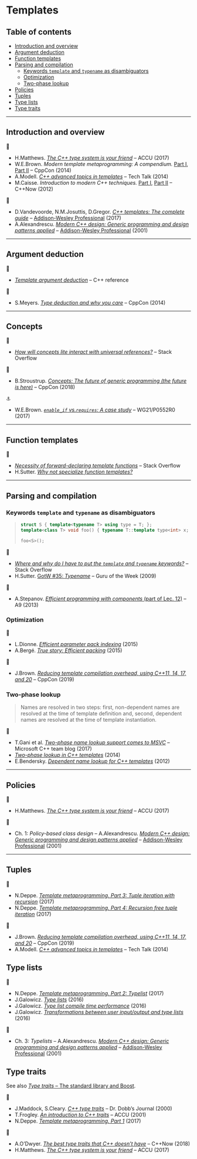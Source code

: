 # Templates <!-- omit in toc -->

## Table of contents <!-- omit in toc -->

- [Introduction and overview](#introduction-and-overview)
- [Argument deduction](#argument-deduction)
- [Function templates](#function-templates)
- [Parsing and compilation](#parsing-and-compilation)
	- [Keywords `template` and `typename` as disambiguators](#keywords-template-and-typename-as-disambiguators)
	- [Optimization](#optimization)
	- [Two-phase lookup](#two-phase-lookup)
- [Policies](#policies)
- [Tuples](#tuples)
- [Type lists](#type-lists)
- [Type traits](#type-traits)

---

## Introduction and overview

:movie_camera:

- H.Matthews. [*The C++ type system is your friend*](https://www.youtube.com/watch?v=MCiVdu7gScs) &ndash; ACCU (2017)
- W.E.Brown. *Modern template metaprogramming: A compendium.* [Part I](https://www.youtube.com/watch?v=Am2is2QCvxY), [Part II](https://www.youtube.com/watch?v=a0FliKwcwXE) &ndash; CppCon (2014)
- A.Modell. [*C++ advanced topics in templates*](https://www.youtube.com/watch?v=X30OwlsMWak) &ndash; Tech Talk (2014)
- M.Caisse. *Introduction to modern C++ techniques.* [Part I](https://www.youtube.com/watch?v=9TFV2JxX7L0), [Part II](https://www.youtube.com/watch?v=urshrBatNo4) &ndash; C++Now (2012)

:book:

- D.Vandevoorde, N.M.Josuttis, D.Gregor. [*C++ templates: The complete guide*](http://www.tmplbook.com/) &ndash; [Addison-Wesley Professional](https://www.informit.com/store/c-plus-plus-templates-the-complete-guide-9780321714121) (2017)
- A.Alexandrescu. [*Modern C++ design: Generic programming and design patterns applied*](http://erdani.com/index.php/books/modern-c-design/) &ndash; [Addison-Wesley Professional](https://www.informit.com/store/modern-c-plus-plus-design-generic-programming-and-design-9780201704310) (2001)

---

## Argument deduction

:link:

- [*Template argument deduction*](https://en.cppreference.com/w/cpp/language/template_argument_deduction) &ndash; C++ reference

:movie_camera:

- S.Meyers. [*Type deduction and why you care*](https://www.youtube.com/watch?v=wQxj20X-tIU) &ndash; CppCon (2014)

---

## Concepts

:link:

* [*How will concepts lite interact with universal references?*](https://stackoverflow.com/questions/29182279/how-will-concepts-lite-interact-with-universal-references) &ndash; Stack Overflow

:movie_camera:

* B.Stroustrup. [*Concepts: The future of generic programming (the future is here)*](https://www.youtube.com/watch?v=HddFGPTAmtU) &ndash; CppCon (2018)

:anchor:

* W.E.Brown. [*`enable_if` vs.`requires`: A case study*](http://www.open-std.org/jtc1/sc22/wg21/docs/papers/2017/p0552r0.pdf) &ndash; WG21/P0552R0 (2017)

---

## Function templates

:link:

- [*Necessity of forward-declaring template functions*](https://stackoverflow.com/questions/7255281/necessity-of-forward-declaring-template-functions) &ndash; Stack Overflow
- H.Sutter. [*Why not specialize function templates?*](http://www.gotw.ca/publications/mill17.htm)

---

## Parsing and compilation

### Keywords `template` and `typename` as disambiguators

> ```cpp
> struct S { template<typename T> using type = T; };
> template<class T> void foo() { typename T::template type<int> x; }
>
> foo<S>();
> ```

:link:

- [*Where and why do I have to put the `template` and `typename` keywords?*](https://stackoverflow.com/a/613132/1625187) &ndash; Stack Overflow
- H.Sutter. [GotW #35: *Typename*](http://www.gotw.ca/gotw/035.htm) &ndash; Guru of the Week (2009)

:movie_camera:

- A.Stepanov. [*Efficient programming with components* (part of Lec. 12)](https://www.youtube.com/watch?v=revYKQKg-eo&t=138) &ndash; A9 (2013)

### Optimization

:link:

- L.Dionne. [*Efficient parameter pack indexing*](https://ldionne.com/2015/11/29/efficient-parameter-pack-indexing/) (2015)
- A.Berg&eacute;. [*True story: Efficient packing*](http://talesofcpp.fusionfenix.com/post-22/true-story-efficient-packing) (2015)

:movie_camera:

- J.Brown. [*Reducing template compilation overhead, using C++11, 14, 17, and 20*](https://www.youtube.com/watch?v=TyiiNVA1syk) &ndash; CppCon (2019)

### Two-phase lookup

> Names are resolved in two steps: first, non-dependent names are resolved at the time of template definition and, second, dependent names are resolved at the time of template instantiation.

:link:

- T.Gani et al. [*Two-phase name lookup support comes to MSVC*](https://devblogs.microsoft.com/cppblog/two-phase-name-lookup-support-comes-to-msvc/) &ndash; Microsoft C++ team blog (2017)
- [*Two-phase lookup in C++ templates*](https://www.gonwan.com/2014/12/12/two-phase-lookup-in-c-templates/) (2014)
- E.Bendersky. [*Dependent name lookup for C++ templates*](https://eli.thegreenplace.net/2012/02/06/dependent-name-lookup-for-c-templates) (2012)

---

## Policies

:movie_camera:

- H.Matthews. [*The C++ type system is your friend*](https://www.youtube.com/watch?v=MCiVdu7gScs&t=2387) &ndash; ACCU (2017)

:book:

- Ch. 1: *Policy-based class design* &ndash; A.Alexandrescu. [*Modern C++ design: Generic programming and design patterns applied*](http://erdani.com/index.php/books/modern-c-design/) &ndash; [Addison-Wesley Professional](https://www.informit.com/store/modern-c-plus-plus-design-generic-programming-and-design-9780201704310) (2001)

---

## Tuples

:link:

- N.Deppe. [*Template metaprogramming. Part 3: Tuple iteration with recursion*](https://nilsdeppe.com/posts/tmpl-part3) (2017)
- N.Deppe. [*Template metaprogramming. Part 4: Recursion free tuple iteration*](https://nilsdeppe.com/posts/tmpl-part4) (2017)

:movie_camera:

- J.Brown. [*Reducing template compilation overhead, using C++11, 14, 17, and 20*](https://www.youtube.com/watch?v=TyiiNVA1syk&t=872) &ndash; CppCon (2019)
- A.Modell. [*C++ advanced topics in templates*](https://www.youtube.com/watch?v=X30OwlsMWak&t=2112) &ndash; Tech Talk (2014)

## Type lists

:link:

- N.Deppe. [*Template metaprogramming. Part 2: Typelist*](https://nilsdeppe.com/posts/tmpl-part2) (2017)
- J.Galowicz. [*Type lists*](https://blog.galowicz.de/2016/05/08/compile_time_type_lists/) (2016)
- J.Galowicz. [*Type list compile time performance*](https://blog.galowicz.de/2016/06/25/cpp_template_type_list_performance/) (2016)
- J.Galowicz. [*Transformations between user input/output and type lists*](https://blog.galowicz.de/2016/05/14/converting_between_c_strings_and_type_lists/) (2016)

:book:

- Ch. 3: *Typelists* &ndash; A.Alexandrescu. [*Modern C++ design: Generic programming and design patterns applied*](http://erdani.com/index.php/books/modern-c-design/) &ndash; [Addison-Wesley Professional](https://www.informit.com/store/modern-c-plus-plus-design-generic-programming-and-design-9780201704310) (2001)

## Type traits

See also [*Type traits* &ndash; The standard library and Boost](std_library.md#type-traits).

:link:

- J.Maddock, S.Cleary. [*C++ type traits*](https://www.boost.org/doc/libs/1_31_0/libs/type_traits/c++_type_traits.htm) &ndash; Dr. Dobb’s Journal (2000)
- T.Frogley. [*An introduction to C++ traits*](https://accu.org/index.php/journals/442) &ndash; ACCU (2001)
- N.Deppe. [*Template metaprogramming. Part 1*](https://nilsdeppe.com/posts/tmpl-part1) (2017)

:movie_camera:

- A.O’Dwyer. [*The best type traits that C++ doesn’t have*](https://www.youtube.com/watch?v=MWBfmmg8-Yo) &ndash; C++Now (2018)
- H.Matthews. [*The C++ type system is your friend*](https://www.youtube.com/watch?v=MCiVdu7gScs&t=2028) &ndash; ACCU (2017)

<!--
http://www.gotw.ca/publications/mxc++-item-4.htm

https://stackoverflow.com/questions/281725/template-specialization-based-on-inherit-class

https://www.codeproject.com/Articles/268849/An-Idiots-Guide-to-Cplusplus-Templates-Part-2
https://www.hackcraft.net/cpp/templateinheritance/

https://stackoverflow.com/questions/55396786/check-if-class-is-a-template-specialization/55398444#55398444
 -->
